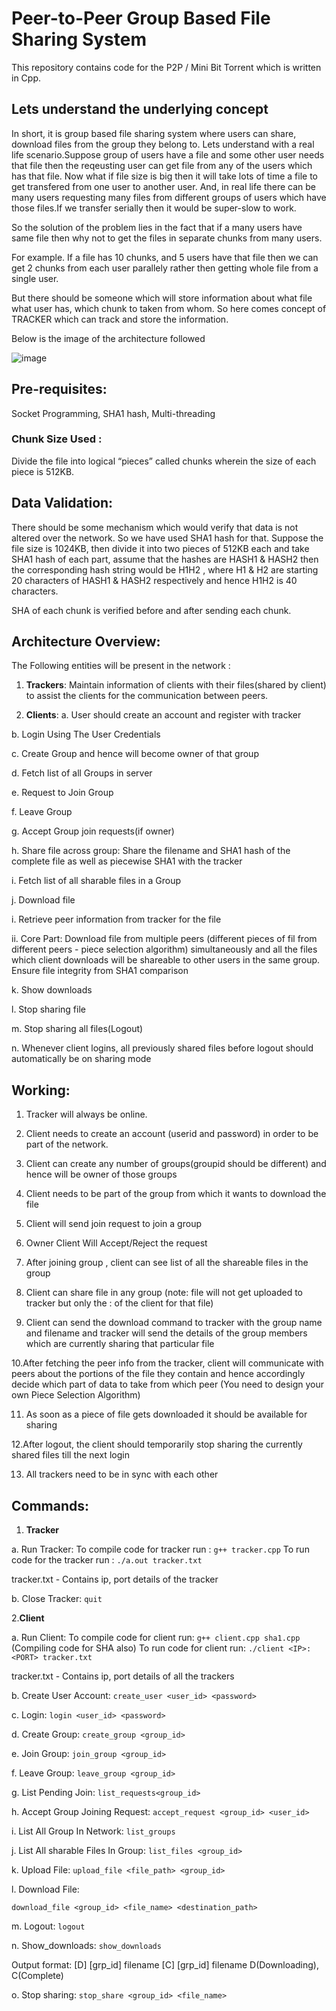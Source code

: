 # Peer-to-Peer Group Based File Sharing System

This repository contains code for the P2P /  Mini Bit Torrent which is written in Cpp.

## Lets understand the underlying concept

In short, it is group based file sharing system where users can share, download files from the group they belong to.
Lets understand with a real life scenario.Suppose group of users have a file and some other user needs that file then the reqeusting user can get file
from any of the users which has that file. Now what if file size is big then it will take lots of time a file to get transfered from one user to another user.
And, in real life there can be many users requesting many files from different groups of users which have those files.If we transfer serially then it would be super-slow to work.

So the solution of the problem lies in the fact that if a many users have same file then why not to get the files in separate chunks from many users.

For example.
If a file has 10 chunks, and 5 users have that file then we can get 2 chunks from each user parallely rather then getting whole file from a single user.

But there should be someone which will store information about what file what user has, which chunk to taken from whom. So here comes concept of TRACKER which can track and store the information.

Below is the image of the architecture followed

![image](https://github.com/hsahuja111/MiniBitTorrent-GroupP2P/assets/43888676/f770a49c-89ea-4358-a085-2cad5765fdf1)

## Pre-requisites:
Socket Programming, SHA1 hash, Multi-threading

### Chunk Size Used :

Divide the file into logical “pieces” called chunks wherein the size of each piece is 512KB.

## Data Validation:

There should be some mechanism which would verify that data is not altered over the network.
So we have used SHA1 hash for that. Suppose the file size is 1024KB, then divide it into two pieces of 512KB each and take SHA1 hash of each part, assume that the hashes are HASH1 & HASH2 then the corresponding hash string would be H1H2 , where H1 & H2 are starting 20
characters of HASH1 & HASH2 respectively and hence H1H2 is 40 characters.

SHA of each chunk is verified before and after sending each chunk.


## Architecture Overview:

The Following entities will be present in the network :
1. **Trackers**:
  Maintain information of clients with their files(shared by client) to assist the
  clients for the communication between peers.

2. **Clients**:
  a. User should create an account and register with tracker
  
  b. Login Using The User Credentials
  
  c. Create Group and hence will become owner of that group
  
  d. Fetch list of all Groups in server
  
  e. Request to Join Group
  
  f. Leave Group
  
  g. Accept Group join requests(if owner)
  
  h. Share file across group: Share the filename and SHA1 hash of the
  complete file as well as piecewise SHA1 with the tracker
  
  i. Fetch list of all sharable files in a Group
  
  j. Download file
  
  i. Retrieve peer information from tracker for the file
  
  ii. Core Part: Download file from multiple peers (different pieces of fil  from different peers - piece selection algorithm) simultaneously and all the files which client downloads will be shareable to other users in the same group. Ensure file integrity from SHA1 comparison
  
  k. Show downloads
  
  l. Stop sharing file
  
  m. Stop sharing all files(Logout)
  
  n. Whenever client logins, all previously shared files before logout should
  automatically be on sharing mode


## Working:

  1. Tracker will always be online.
  
  2. Client needs to create an account (userid and password) in order to be part of
  the network.
  
  3. Client can create any number of groups(groupid should be different) and hence
  will be owner of those groups
  
  4. Client needs to be part of the group from which it wants to download the file
  
  5. Client will send join request to join a group
  
  6. Owner Client Will Accept/Reject the request
  
  7. After joining group , client can see list of all the shareable files in the group
  
  8. Client can share file in any group (note: file will not get uploaded to tracker but
  only the <ip>:<port> of the client for that file)
  
  9. Client can send the download command to tracker with the group name and
  filename and tracker will send the details of the group members which are
  currently sharing that particular file
  
  10.After fetching the peer info from the tracker, client will communicate with peers
  about the portions of the file they contain and hence accordingly decide which
  part of data to take from which peer (You need to design your own Piece
  Selection Algorithm)
  
  11. As soon as a piece of file gets downloaded it should be available for sharing
  
  12.After logout, the client should temporarily stop sharing the currently shared files
  till the next login
  
  13. All trackers need to be in sync with each other


## Commands:
  1. **Tracker**
  
  a. Run Tracker: 
  To compile code for tracker run :  ```g++ tracker.cpp```
  To run code for the tracker run :  ```./a.out tracker.txt```
  
  tracker.txt - Contains ip, port details of the tracker
  
  b. Close Tracker:  ```quit```
    
  2.**Client**
  
  a. Run Client:
  To compile code for client run:  ```g++ client.cpp sha1.cpp``` (Compiling code for SHA also)
  To run code for client run: ```./client <IP>:<PORT> tracker.txt```
  
  tracker.txt - Contains ip, port details of all the trackers 
  
  b. Create User Account: ```create_user <user_id> <password>```
  
  c. Login: ```login <user_id> <password>```
  
  d. Create Group: ```create_group <group_id>```
  
  e. Join Group: ```join_group <group_id>```
  
  f. Leave Group: ```leave_group <group_id>```
  
  g. List Pending Join: ```list_requests<group_id>```
  
  h. Accept Group Joining Request:
    ```accept_request <group_id> <user_id>```
    
  i. List All Group In Network: ```list_groups```
  
  j. List All sharable Files In Group: ```list_files <group_id>```
  
  k. Upload File: ```upload_file <file_path> <group_id>```
  
  l. Download File:
  
  ```download_file <group_id> <file_name> <destination_path>```
  
  m. Logout: ```logout```
  
  n. Show_downloads: ```show_downloads```
  
  Output format:
  [D] [grp_id] filename
  [C] [grp_id] filename D(Downloading), C(Complete)
  
  o. Stop sharing: ```stop_share <group_id> <file_name>```





